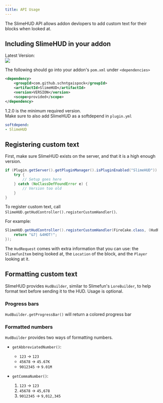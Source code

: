 ```yaml
---
title: API Usage
---
```


The SlimeHUD API allows addon devlopers to add custom text for their blocks when looked at.

## Including SlimeHUD in your addon

Latest Version:  
[![](https://jitpack.io/v/SchnTgaiSpock/SlimeHUD.svg)](https://jitpack.io/#SchnTgaiSpock/SlimeHUD)

The following should go into your addon's `pom.xml` under `<dependencies>`

```xml
<dependency>
    <groupId>com.github.schntgaispock</groupId>
    <artifactId>SlimeHUD</artifactId>
    <version>VERSION</version>
    <scope>provided</scope>
</dependency>
```

1.2.0 is the minimum required version.  
Make sure to also add SlimeHUD as a softdepend in `plugin.yml`

```yml
softdepend:
- SlimeHUD
```

## Registering custom text

First, make sure SlimeHUD exists on the server, and that it is a high enough version.

```java
if (Plugin.getServer().getPluginManager().isPluginEnabled("SlimeHUD")) {
    try {
        // Setup goes here
    } catch (NoClassDefFoundError e) {
        // Version too old
    }
}
```

To register custom text, call `SlimeHUD.getHudController().registerCustomHandler()`.

For example:

```java
SlimeHUD.getHudController().registerCustomHandler(FireCake.class, (HudRequest request) -> {
    return "&7| &4HOT!";
});
```

The `HudRequest` comes with extra information that you can use: the `SlimefunItem` being looked at, the `Location` of the block, and the `Player` looking at it.

## Formatting custom text

SlimeHUD provides `HudBuilder`, similar to Slimefun's `LoreBuilder`, to help format text before sending it to the HUD. Usage is optional.

### Progress bars

`HudBuilder.getProgressBar()` will return a colored progress bar

### Formatted numbers

`HudBuilder` provides two ways of formatting numbers.  

- `getAbbreviatedNumber()`:
  - `123` -> `123`
  - `45678` -> `45.67K`
  - `9012345` -> `9.01M`

- `getCommaNumber()`:
  1. `123` -> `123`
  2. `45678` -> `45,678`
  3. `9012345` -> `9,012,345`
